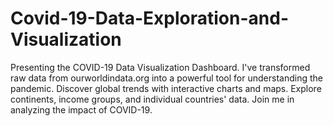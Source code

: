 # Covid-19-Data-Exploration-and-Visualization
Presenting the COVID-19 Data Visualization Dashboard. I've transformed raw data from ourworldindata.org into a powerful tool for understanding the pandemic. Discover global trends with interactive charts and maps. Explore continents, income groups, and individual countries' data. Join me in analyzing the impact of COVID-19.
